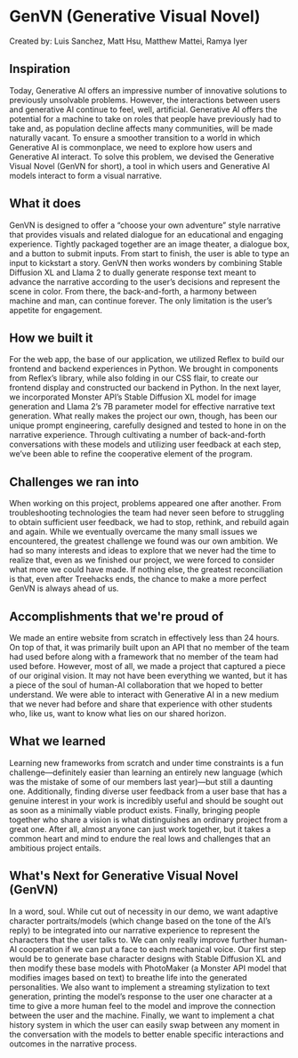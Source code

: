 # GenVN (Generative Visual Novel)
Created by: Luis Sanchez, Matt Hsu, Matthew Mattei, Ramya Iyer

## Inspiration
Today, Generative AI offers an impressive number of innovative solutions to previously unsolvable problems. However, the interactions between users and generative AI continue to feel, well, artificial. Generative AI offers the potential for a machine to take on roles that people have previously had to take and, as population decline affects many communities, will be made naturally vacant. To ensure a smoother transition to a world in which Generative AI is commonplace, we need to explore how users and Generative AI interact. To solve this problem, we devised the Generative Visual Novel (GenVN for short), a tool in which users and Generative AI models interact to form a visual narrative.

## What it does
GenVN is designed to offer a “choose your own adventure” style narrative that provides visuals and related dialogue for an educational and engaging experience. Tightly packaged together are an image theater, a dialogue box, and a button to submit inputs. From start to finish, the user is able to type an input to kickstart a story. GenVN then works wonders by combining Stable Diffusion XL and Llama 2 to dually generate response text meant to advance the narrative according to the user’s decisions and represent the scene in color. From there, the back-and-forth, a harmony between machine and man, can continue forever. The only limitation is the user’s appetite for engagement.

## How we built it
For the web app, the base of our application, we utilized Reflex to build our frontend and backend experiences in Python. We brought in components from Reflex’s library, while also folding in our CSS flair, to create our frontend display and constructed our backend in Python. In the next layer, we incorporated Monster API’s Stable Diffusion XL model for image generation and Llama 2’s 7B parameter model for effective narrative text generation. What really makes the project our own, though, has been our unique prompt engineering, carefully designed and tested to hone in on the narrative experience. Through cultivating a number of back-and-forth conversations with these models and utilizing user feedback at each step, we’ve been able to refine the cooperative element of the program.

## Challenges we ran into
When working on this project, problems appeared one after another. From troubleshooting technologies the team had never seen before to struggling to obtain sufficient user feedback, we had to stop, rethink, and rebuild again and again. While we eventually overcame the many small issues we encountered, the greatest challenge we found was our own ambition. We had so many interests and ideas to explore that we never had the time to realize that, even as we finished our project, we were forced to consider what more we could have made. If nothing else, the greatest reconciliation is that, even after Treehacks ends, the chance to make a more perfect GenVN is always ahead of us.

## Accomplishments that we're proud of
We made an entire website from scratch in effectively less than 24 hours. On top of that, it was primarily built upon an API that no member of the team had used before along with a framework that no member of the team had used before. However, most of all, we made a project that captured a piece of our original vision. It may not have been everything we wanted, but it has a piece of the soul of human-AI collaboration that we hoped to better understand. We were able to interact with Generative AI in a new medium that we never had before and share that experience with other students who, like us, want to know what lies on our shared horizon.

## What we learned
Learning new frameworks from scratch and under time constraints is a fun challenge—definitely easier than learning an entirely new language (which was the mistake of some of our members last year)—but still a daunting one. Additionally, finding diverse user feedback from a user base that has a genuine interest in your work is incredibly useful and should be sought out as soon as a minimally viable product exists. Finally, bringing people together who share a vision is what distinguishes an ordinary project from a great one. After all, almost anyone can just work together, but it takes a common heart and mind to endure the real lows and challenges that an ambitious project entails.

## What's Next for Generative Visual Novel (GenVN)
In a word, soul. While cut out of necessity in our demo, we want adaptive character portraits/models (which change based on the tone of the AI’s reply) to be integrated into our narrative experience to represent the characters that the user talks to. We can only really improve further human-AI cooperation if we can put a face to each mechanical voice. Our first step would be to generate base character designs with Stable Diffusion XL and then modify these base models with PhotoMaker (a Monster API model that modifies images based on text) to breathe life into the generated personalities. We also want to implement a streaming stylization to text generation, printing the model’s response to the user one character at a time to give a more human feel to the model and improve the connection between the user and the machine. Finally, we want to implement a chat history system in which the user can easily swap between any moment in the conversation with the models to better enable specific interactions and outcomes in the narrative process.
